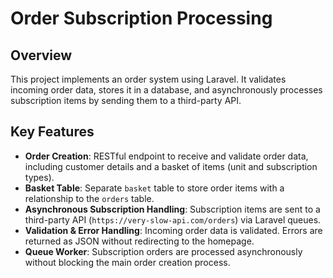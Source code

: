 # Order Subscription Processing

## Overview

This project implements an order system using Laravel. It validates incoming order data, stores it in a database, and asynchronously processes subscription items by sending them to a third-party API.

## Key Features

- **Order Creation**: RESTful endpoint to receive and validate order data, including customer details and a basket of items (unit and subscription types).
- **Basket Table**: Separate `basket` table to store order items with a relationship to the `orders` table.
- **Asynchronous Subscription Handling**: Subscription items are sent to a third-party API (`https://very-slow-api.com/orders`) via Laravel queues.
- **Validation & Error Handling**: Incoming order data is validated. Errors are returned as JSON without redirecting to the homepage.
- **Queue Worker**: Subscription orders are processed asynchronously without blocking the main order creation process.
